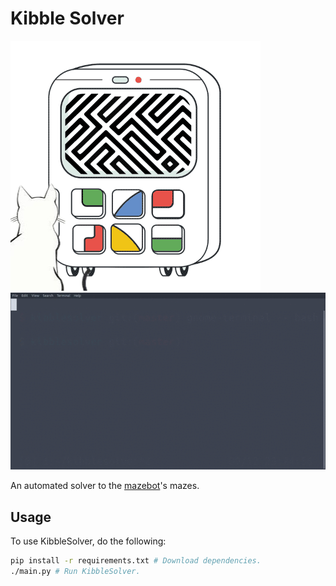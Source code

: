 # Kibble Solver

![Kibble](/kibble.png)
![Kibble](/example.gif)

An automated solver to the [mazebot](https://github.com/noops-challenge/mazebot)'s mazes.

## Usage

To use KibbleSolver, do the following:

``` bash
pip install -r requirements.txt # Download dependencies.
./main.py # Run KibbleSolver.
```
